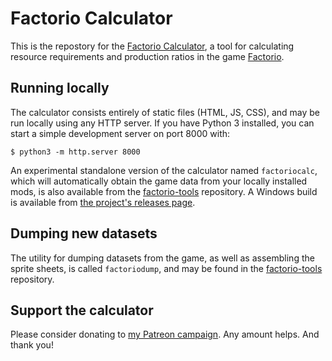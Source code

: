 # Factorio Calculator

This is the repostory for the [Factorio Calculator](https://kirkmcdonald.github.io/calc.html), a tool for calculating resource requirements and production ratios in the game [Factorio](https://factorio.com/).

## Running locally

The calculator consists entirely of static files (HTML, JS, CSS), and may be run locally using any HTTP server. If you have Python 3 installed, you can start a simple development server on port 8000 with:

```text
$ python3 -m http.server 8000
```

An experimental standalone version of the calculator named `factoriocalc`, which will automatically obtain the game data from your locally installed mods, is also available from the [factorio-tools](https://github.com/KirkMcDonald/factorio-tools) repository. A Windows build is available from [the project's releases page](https://github.com/KirkMcDonald/factorio-tools/releases).

## Dumping new datasets

The utility for dumping datasets from the game, as well as assembling the sprite sheets, is called `factoriodump`, and may be found in the [factorio-tools](https://github.com/KirkMcDonald/factorio-tools) repository.

## Support the calculator

Please consider donating to [my Patreon campaign](https://www.patreon.com/kirkmcdonald). Any amount helps. And thank you!
